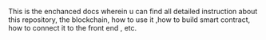This is the enchanced docs wherein u can find all detailed instruction about this repository, the blockchain, how to use it ,how to build smart contract, how to connect it to the front end , etc.